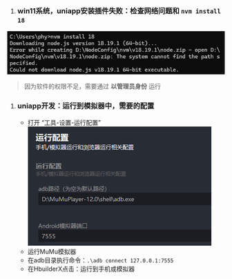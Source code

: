 1. ### win11系统，uniapp安装插件失败：检查网络问题和 `nvm install 18`
  ![nvm安装失败](../assets/images/nvm-install-fail.png)
  > 因为软件的权限不足，需要通过 **以管理员身份** 运行

1. ### uniapp开发：运行到模拟器中，需要的配置
   - 打开 “工具-设置-运行配置”
   ![安卓模拟器adb配置](../assets/images/adb-setting.png)
   - 运行MuMu模拟器
   - 在adb目录执行命令：`.\adb connect 127.0.0.1:7555`
   - 在HbuilderX点击：运行到手机或模拟器